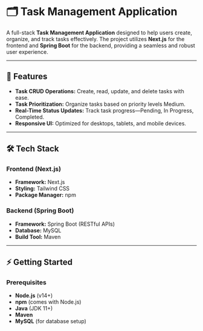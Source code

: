 # 🗂️ Task Management Application

A full-stack **Task Management Application** designed to help users create, organize, and track tasks effectively. The project utilizes **Next.js** for the frontend and **Spring Boot** for the backend, providing a seamless and robust user experience.

---

## 🚀 Features
- **Task CRUD Operations:** Create, read, update, and delete tasks with ease.
- **Task Prioritization:** Organize tasks based on priority levels Medium.
- **Real-Time Status Updates:** Track task progress—Pending, In Progress, Completed.
- **Responsive UI:** Optimized for desktops, tablets, and mobile devices.

---

## 🛠️ Tech Stack
### **Frontend (Next.js)**
- **Framework:** Next.js 
- **Styling:** Tailwind CSS 
- **Package Manager:** npm

### **Backend (Spring Boot)**
- **Framework:** Spring Boot (RESTful APIs)
- **Database:** MySQL 
- **Build Tool:** Maven 

---

## ⚡ Getting Started

### Prerequisites
- **Node.js** (v14+)
- **npm** (comes with Node.js)
- **Java** (JDK 11+)
- **Maven** 
- **MySQL** (for database setup)


